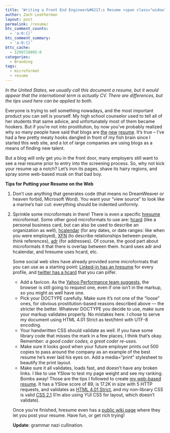 ```yaml
---
title: 'Writing a Front End Engineer&#8217;s Resume <span class="widow">(or CV)</span>'
author: Zach Leatherman
layout: post
permalink: /resume/
btc_comment_counts:
  - 'a:0:{}'
btc_comment_summary:
  - 'a:0:{}'
bttc_cache:
  - 1299719095:0
categories:
  - Branding
tags:
  - microformat
  - resume
---
```


*In the United States, we usually call this document a resume, but it would appear that the international term is actually CV. There are differences, but the tips used here can be applied to both.*

Everyone is trying to sell something nowadays, and the most important product you can sell is yourself. My high school counselor used to tell all of her students that same advice, and unfortunately most of them became hookers. But if you’re not into prostitution, by now you’ve probably realized why so many people have said that blogs are [the][1] [new][2] [resume][3]. It’s true – I’ve had a few pretty meaty hooks dangled in front of my fish brain since I started this web site, and a lot of large companies are using blogs as a means of finding new talent.

 [1]: http://www.darowski.com/tracesofinspiration/2007/03/06/the-blog-is-the-new-resume/
 [2]: http://bokardo.com/archives/the-blog-is-the-new-resume/
 [3]: http://greengaloshes.cc/2007/04/the-blog-as-the-new-resume/

But a blog will only get you in the front door, many employers still want to see a real resume prior to entry into the screening process. So, why not kick your resume up a notch? Let’s iron its pages, shave its hairy regions, and spray some web-based musk on that bad boy.

**Tips for Putting your Resume on the Web**

1.  Don’t use anything that generates code (that means no DreamWeaver or heaven forbid, Microsoft Word). You want your “view source” to look like a marine’s hair cut: everything should be indented uniformly.
2.  Sprinkle some microformats in there! There is even a specific [hresume][4] microformat. Some other good microformats to use are: [hcard][5] (like a personal business card, but can also be used to describe an organization as well), [hcalendar][6] (for any dates, or date ranges: like when you were employed), [XFN][7] (to describe relationships between people, think references), [adr][8] (for addresses). 
    Of course, the good part about microformats it that there is overlap between them. hcard uses adr and hcalendar, and hresume uses hcard, etc.
    
    Some social web sites have already provided some microformats that you can use as a starting point: [Linked-in has an hresume][9] for every profile, and [twitter has a hcard][10] that you can pilfer. 
    *   Add a favicon. As the [Yahoo Performance team suggests][11], the browser is still going to request one, even if one isn’t in the markup, so you might as well have one.
    *   Pick your DOCTYPE carefully. Make sure it’s not one of the “loose” ones, for obvious prostitution-based reasons described above — the stricter the better. Whatever DOCTYPE you decide to use, make sure your markup validates properly. No mistakes here. I chose to serve my document using HTML 4.01 Strict as text/html with UTF-8 encoding.
    *   Your handwritten CSS should validate as well. If you have some library code that misses the mark in a few places, I think that’s okay. Remember: *a good coder codes, a great coder re-uses.*
    *   Make sure it looks good when your future employer prints out 500 copies to pass around the company as an example of the best resume he’s ever laid his eyes on. Add a media=”print” stylesheet to beautify the print layout.
    *   Make sure it all validates, loads fast, and doesn’t have any broken links. I like to use YSlow to test my page weight and see my ranking. 
    Bombs away! Those are the tips I followed to create [my web-based resume][12]. It has a YSlow score of 89, is 17.2K in size with 5 HTTP requests, and validates as [HTML 4.01 Strict][13], and my non-library CSS is valid [CSS 2.1][14] (I’m also using YUI CSS for layout, which doesn’t validate).
    
    Once you’re finished, hresume even has a [public wiki page][15] where they let you post your resume. Have fun, or get rich trying!
    
    **Update**: grammar nazi cullination.

 [4]: http://microformats.org/wiki/hresume
 [5]: http://microformats.org/wiki/hcard
 [6]: http://microformats.org/wiki/hcalendar
 [7]: http://gmpg.org/xfn/
 [8]: http://microformats.org/wiki/adr
 [9]: http://www.linkedin.com/pub/7/b8a/237
 [10]: http://twitter.com/zachleat
 [11]: http://developer.yahoo.com/performance/rules.html#favicon
 [12]: http://www.zachleat.com/resume/
 [13]: http://validator.w3.org/check?uri=http://www.zachleat.com/resume/
 [14]: http://jigsaw.w3.org/css-validator/validator?uri=http://www.zachleat.com/resume
 [15]: http://microformats.org/wiki/hresume-examples-in-wild